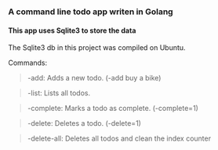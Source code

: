 ### A command line todo app writen in Golang

#### This app uses Sqlite3 to store the data
The Sqlite3 db in this project was compiled on Ubuntu.

Commands:


> -add:  Adds a new todo. (-add buy a bike)

> -list: Lists all todos.

> -complete: Marks a todo as complete. (-complete=1)

> -delete: Deletes a todo. (-delete=1)

> -delete-all: Deletes all todos and clean the index counter


